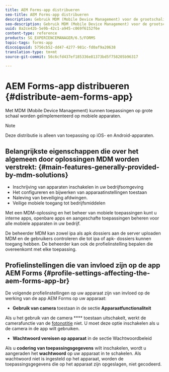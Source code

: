 ```yaml
---
title: AEM Forms-app distribueren
seo-title: AEM Forms-app distribueren
description: Gebruik MDM (Mobile Device Management) voor de grootschalige implementatie van apps op mobiele apparaten.
seo-description: Gebruik MDM (Mobile Device Management) voor de grootschalige implementatie van apps op mobiele apparaten.
uuid: 8a2ce42b-5e9b-42c1-a945-c069f6152f6e
content-type: reference
products: SG_EXPERIENCEMANAGER/6.5/FORMS
topic-tags: forms-app
discoiquuid: 5756cb52-dd47-4277-981c-fd0af9a20638
translation-type: tm+mt
source-git-commit: 56c6cfd437ef185336e81373bd5f758205b96317

---
```



# AEM Forms-app distribueren {#distribute-aem-forms-app}

Met MDM (Mobile Device Management) kunnen toepassingen op grote schaal worden geïmplementeerd op mobiele apparaten.

>[!NOTE]
>
>Deze distributie is alleen van toepassing op iOS- en Android-apparaten.

## Belangrijkste eigenschappen die over het algemeen door oplossingen MDM worden verstrekt: {#main-features-generally-provided-by-mdm-solutions}

* Inschrijving van apparaten inschakelen in uw bedrijfsomgeving
* Het configureren en bijwerken van apparaatinstellingen toestaan
* Naleving van beveiliging afdwingen.
* Veilige mobiele toegang tot bedrijfsmiddelen

Met een MDM-oplossing en het beheer van mobiele toepassingen kunt u interne apps, openbare apps en aangeschafte toepassingen beheren voor alle mobiele apparaten in uw bedrijf.

De beheerder MDM kan zowel ipa als apk dossiers aan de server uploaden MDM en de gebruikers controleren die tot ipa of apk- dossiers kunnen toegang hebben. De beheerder kan ook de profielinstelling bepalen die overeenkomt met elke toepassing.

## Profielinstellingen die van invloed zijn op de app AEM Forms {#profile-settings-affecting-the-aem-forms-app-br}

De volgende profielinstellingen op uw apparaat zijn van invloed op de werking van de app AEM Forms op uw apparaat:

* **Gebruik van camera** toestaan in de sectie **Apparaatfunctionaliteit**

Als u het gebruik van de camera **** toestaan uitschakelt, werkt de camerafunctie van de [fotonotitie](/help/forms/using/add-attachments.md) niet. U moet deze optie inschakelen als u de camera in de app wilt gebruiken.

* **Wachtwoord vereisen op apparaat** in de sectie Wachtwoordbeleid

Als u **codering van toepassingsgegevens** wilt inschakelen, wordt u aangeraden het **wachtwoord** op uw apparaat in te schakelen. Als wachtwoord niet is ingesteld op het apparaat, worden de toepassingsgegevens die op het apparaat zijn opgeslagen, niet gecodeerd.
